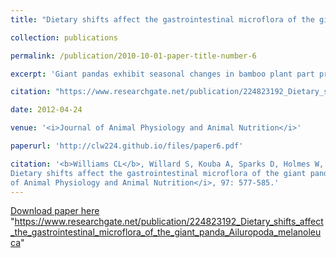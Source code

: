 ```yaml
---
title: "Dietary shifts affect the gastrointestinal microflora of the giant panda (<i>Ailuropoda melanoleuca</i>)"

collection: publications

permalink: /publication/2010-10-01-paper-title-number-6

excerpt: 'Giant pandas exhibit seasonal changes in bamboo plant part preference. The influences on the gastrointestinal tracts (GIT) microbial populations were evaluated during a 14-month period for a pair of adult male and female giant pandas housed at the Memphis Zoo using traditional culturing methods to enumerate eight bacterial groups (total anaerobes, total aerobes (TAR), streptococci (STR), total enterics, <i>Escherichia coli</i>, <i>Bacteroides </i> spp., lactobacilli and <i>Clostridium</i> spp.). Both the male and female pandas altered bamboo consumption behaviours, with a sharp decrease in leaf preference in April 2010 and returning to high levels of leaf preference from June to October, corresponding to significant shifts in the densities of TAR, STR, and lactobacilli and <i>Bacteroides</i> spp. These findings indicate seasonal changes in food preference affect the assemblages of microbial populations within the GIT of the giant panda and contribute to a better understanding of the importance of bamboo in this species' foraging strategy.'

citation: "https://www.researchgate.net/publication/224823192_Dietary_shifts_affect_the_gastrointestinal_microflora_of_the_giant_panda_Ailuropoda_melanoleuca"

date: 2012-04-24

venue: '<i>Journal of Animal Physiology and Animal Nutrition</i>'

paperurl: 'http://clw224.github.io/files/paper6.pdf'

citation: '<b>Williams CL</b>, Willard S, Kouba A, Sparks D, Holmes W, Falcone J, Williams CH, Brown A (2012).
Dietary shifts affect the gastrointestinal microflora of the giant panda (<i>Ailuropoda melanoleuca</i>). <i>Journal
of Animal Physiology and Animal Nutrition</i>, 97: 577-585.'
---
```


[Download paper here](http://clw224.github.io/files/paper6.pdf)
"https://www.researchgate.net/publication/224823192_Dietary_shifts_affect_the_gastrointestinal_microflora_of_the_giant_panda_Ailuropoda_melanoleuca"
